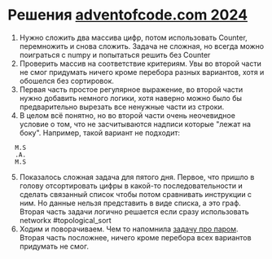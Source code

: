 # Решения [adventofcode.com 2024](https://adventofcode.com/2024/)

1. Нужно сложить два массива цифр, потом использовать Counter, перемножить и снова сложить. Задача не сложная, но всегда 
можно поиграться с numpy и попытаться решить без Counter
2. Проверить массив на соответствие критериям. Увы во второй части не смог придумать ничего кроме перебора разных 
вариантов, хотя и обошелся без сортировок.
3. Первая часть простое регулярное выражение, во второй части нужно добавить немного логики, хотя наверно можно было бы
предварительно вырезать все ненужные части из строки.
4. В целом всё понятно, но во второй части очень неочевидное условие о том, что не засчитываются надписи 
которые "лежат на боку". Например, такой вариант не подходит:
```
  M.S
  .A.
  M.S
```
5. Показалось сложная задача для пятого дня. Первое, что пришло в голову отсортировать цифры в какой-то
последовательности и сделать связанный список чтобы потом сравнивать инструкции с ним. Но данные нельзя представить в 
виде списка, а это граф. Вторая часть задачи логично решается если сразу использовать networkx #topological_sort
6. Ходим и поворачиваем. Чем то напомнила [задачу про паром](https://adventofcode.com/2020/day/12). Вторая часть посложнее, ничего кроме перебора всех вариантов 
придумать не смог.


